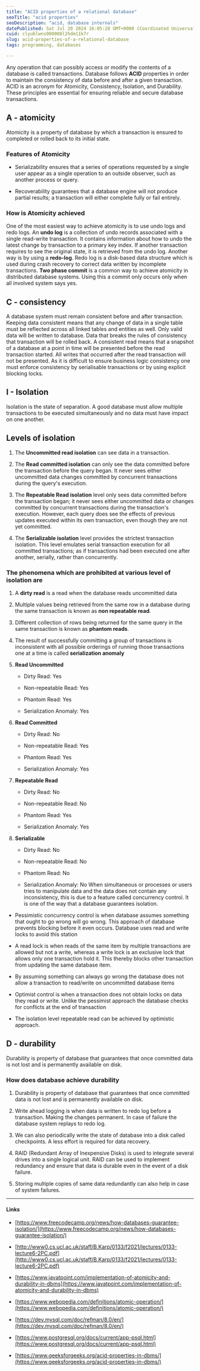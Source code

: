 ```yaml
---
title: "ACID properties of a relational database"
seoTitle: "acid properties"
seoDescription: "acid, database internals"
datePublished: Sat Jul 20 2024 16:05:28 GMT+0000 (Coordinated Universal Time)
cuid: clyublwns000008l2hdm11k7r
slug: acid-properties-of-a-relational-database
tags: programming, databases

---
```


Any operation that can possibly access or modify the contents of a database is called transactions. Database follows **ACID** properties in order to maintain the consistency of data before and after a given transaction. ACID is an acronym for Atomicity, Consistency, Isolation, and Durability. These principles are essential for ensuring reliable and secure database transactions.

## A - atomicity

Atomicity is a property of database by which a transaction is ensured to completed or rolled back to its initial state.

### Features of Atomicity

* Serializability ensures that a series of operations requested by a single user appear as a single operation to an outside observer, such as another process or query.
    
* Recoverability guarantees that a database engine will not produce partial results; a transaction will either complete fully or fail entirely.
    

### How is Atomicity achieved

One of the most easiest way to achieve atomicity is to use undo logs and redo logs. An **undo log** is a collection of undo records associated with a single read-write transaction. It contains information about how to undo the latest change by transaction to a primary key index. If another transaction requires to see the original state, it is retrieved from the undo log. Another way is by using a **redo-log**. Redo log is a disk-based data structure which is used during crash recovery to correct data written by incomplete transactions. **Two phase commit** is a common way to achieve atomicity in distributed database systems. Using this a commit only occurs only when all involved system says yes.

## C - consistency

A database system must remain consistent before and after transaction. Keeping data consistent means that any change of data in a single table must be reflected across all linked tables and entities as well. Only valid data will be written to database. Data that breaks the rules of consistency that transaction will be rolled back. A consistent read means that a snapshot of a database at a point in time will be presented before the read transaction started. All writes that occurred after the read transaction will not be presented. As it is difficult to ensure business logic consistency one must enforce consistency by serialisable transactions or by using explicit blocking locks.

## I - Isolation

Isolation is the state of separation. A good database must allow multiple transactions to be executed simultaneously and no data must have impact on one another.

## Levels of isolation

1. The **Uncommitted read isolation** can see data in a transaction.
    
2. The **Read committed isolation** can only see the data committed before the transaction before the query began. It never sees either uncommitted data changes committed by concurrent transactions during the query's execution.
    
3. The **Repeatable Read isolation** level only sees data committed before the transaction began; it never sees either uncommitted data or changes committed by concurrent transactions during the transaction's execution. However, each query does see the effects of previous updates executed within its own transaction, even though they are not yet committed.
    
4. The **Serializable isolation** level provides the strictest transaction isolation. This level emulates serial transaction execution for all committed transactions; as if transactions had been executed one after another, serially, rather than concurrently.
    

### The phenomena which are prohibited at various level of isolation are

1. A **dirty read** is a read when the database reads uncommitted data
    
2. Multiple values being retrieved from the same row in a database during the same transaction is known as **non repeatable read**.
    
3. Different collection of rows being returned for the same query in the same transaction is known as **phantom reads**.
    
4. The result of successfully committing a group of transactions is inconsistent with all possible orderings of running those transactions one at a time is called **serialization anomaly**
    
5. **Read Uncommitted**
    
    * Dirty Read: Yes
        
    * Non-repeatable Read: Yes
        
    * Phantom Read: Yes
        
    * Serialization Anomaly: Yes
        
6. **Read Committed**
    
    * Dirty Read: No
        
    * Non-repeatable Read: Yes
        
    * Phantom Read: Yes
        
    * Serialization Anomaly: Yes
        
7. **Repeatable Read**
    
    * Dirty Read: No
        
    * Non-repeatable Read: No
        
    * Phantom Read: Yes
        
    * Serialization Anomaly: Yes
        
8. **Serializable**
    
    * Dirty Read: No
        
    * Non-repeatable Read: No
        
    * Phantom Read: No
        
    * Serialization Anomaly: No When simultaneous or processes or users tries to manipulate data and the data does not contain any inconsistency, this is due to a feature called concurrency control. It is one of the way that a database guarantees isolation.
        

* Pessimistic concurrency control is when database assumes something that ought to go wrong will go wrong. This approach of database prevents blocking before it even occurs. Database uses read and write locks to avoid this station
    
* A read lock is when reads of the same item by multiple transactions are allowed but not a write, whereas a write lock is an exclusive lock that allows only one transaction hold it. This thereby blocks other transaction from updating the same database item.
    
* By assuming something can always go wrong the database does not allow a transaction to read/write on uncommitted database items
    
* Optimist control is when a transaction does not obtain locks on data they read or write. Unlike the pessimist approach the database checks for conflicts at the end of transaction
    
* The isolation level repeatable read can be achieved by optimistic approach.
    

## D - durability

Durability is property of database that guarantees that once committed data is not lost and is permanently available on disk.

### How does database achieve durability

1. Durability is property of database that guarantees that once committed data is not lost and is permanently available on disk.
    
2. Write ahead logging is when data is written to redo log before a transaction. Making the changes permanent. In case of failure the database system replays to redo log.
    
3. We can also periodically write the state of database into a disk called checkpoints. A less effort is required for data recovery.
    
4. RAID (Redundant Array of Inexpensive Disks) is used to integrate several drives into a single logical unit. RAID can be used to implement redundancy and ensure that data is durable even in the event of a disk failure.
    
5. Storing multiple copies of same data redundantly can also help in case of system failures.
    

---

#### Links

* [https://www.freecodecamp.org/news/how-databases-guarantee-isolation/](https://www.freecodecamp.org/news/how-databases-guarantee-isolation/)
    
* [http://www0.cs.ucl.ac.uk/staff/B.Karp/0133/f2021/lectures/0133-lecture6-2PC.pdf](http://www0.cs.ucl.ac.uk/staff/B.Karp/0133/f2021/lectures/0133-lecture6-2PC.pdf)
    
* [https://www.javatpoint.com/implementation-of-atomicity-and-durability-in-dbms](https://www.javatpoint.com/implementation-of-atomicity-and-durability-in-dbms)
    
* [https://www.webopedia.com/definitions/atomic-operation/](https://www.webopedia.com/definitions/atomic-operation/)
    
* [https://dev.mysql.com/doc/refman/8.0/en/](https://dev.mysql.com/doc/refman/8.0/en/)
    
* [https://www.postgresql.org/docs/current/app-psql.html](https://www.postgresql.org/docs/current/app-psql.html)
    
* [https://www.geeksforgeeks.org/acid-properties-in-dbms/](https://www.geeksforgeeks.org/acid-properties-in-dbms/)